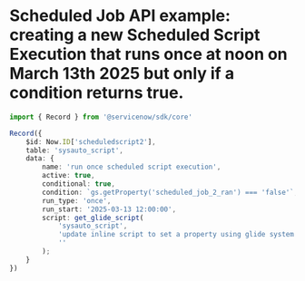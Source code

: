 # Scheduled Job API example: creating a new Scheduled Script Execution that runs once at noon on March 13th 2025 but only if a condition returns true. 
```typescript
import { Record } from '@servicenow/sdk/core'

Record({
	$id: Now.ID['scheduledscript2'],
	table: 'sysauto_script',
	data: {
		name: 'run once scheduled script execution',
		active: true,
		conditional: true,
		condition: `gs.getProperty('scheduled_job_2_ran') === 'false'`,
		run_type: 'once',
		run_start: '2025-03-13 12:00:00',
		script: get_glide_script(
			'sysauto_script',
			'update inline script to set a property using glide system (gs) api: gs.setProperty("scheduled_job_ran_2", "true");',
			''
		);
	}
})
```